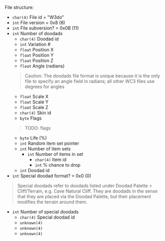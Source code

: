File structure:
* `char(4)` File id = "W3do"
* `int` File version = 0x8 (8)
* `int` File subversion? = 0x0B (11)
* `int` Number of doodads
  * `char(4)` Doodad id
  * `int` Variation #
  * `float` Position X
  * `float` Position Y
  * `float` Position Z
  * `float` Angle (radians)
  > Caution: The doodads file format is unique because it is the only file to specify an angle field in radians; all other WC3 files use degrees for angles
  * `float` Scale X
  * `float` Scale Y
  * `float` Scale Z
  * `char(4)` Skin id
  * `byte` Flags
  > TODO: flags
  * `byte` Life (%)
  * `int` Random item set pointer
  * `int` Number of item sets
    * `int` Number of items in set
      * `char(4)` Item id
      * `int` % chance to drop
  * `int` Doodad id
* `int` Special doodad format? = 0x0 (0)
> Special doodads refer to doodads listed under Doodad Palette > Cliff/Terrain, e.g. Cave Natural Cliff. They are doodads in the sense that they are placed via the Doodad Palette, but their placement modifies the terrain around them.
* `int` Number of special doodads
  * `char(4)` Special doodad id
  * `unknown(4)`
  * `unknown(4)`
  * `unknown(4)`
